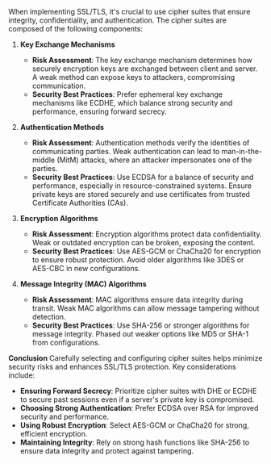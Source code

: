 When implementing SSL/TLS, it's crucial to use cipher suites that ensure integrity, confidentiality, and authentication. The cipher suites are composed of the following components:

1. **Key Exchange Mechanisms**
   - **Risk Assessment**: The key exchange mechanism determines how securely encryption keys are exchanged between client and server. A weak method can expose keys to attackers, compromising communication.
   - **Security Best Practices**: Prefer ephemeral key exchange mechanisms like ECDHE, which balance strong security and performance, ensuring forward secrecy.

2. **Authentication Methods**
   - **Risk Assessment**: Authentication methods verify the identities of communicating parties. Weak authentication can lead to man-in-the-middle (MitM) attacks, where an attacker impersonates one of the parties.
   - **Security Best Practices**: Use ECDSA for a balance of security and performance, especially in resource-constrained systems. Ensure private keys are stored securely and use certificates from trusted Certificate Authorities (CAs).

3. **Encryption Algorithms**
   - **Risk Assessment**: Encryption algorithms protect data confidentiality. Weak or outdated encryption can be broken, exposing the content.
   - **Security Best Practices**: Use AES-GCM or ChaCha20 for encryption to ensure robust protection. Avoid older algorithms like 3DES or AES-CBC in new configurations.

4. **Message Integrity (MAC) Algorithms**
   - **Risk Assessment**: MAC algorithms ensure data integrity during transit. Weak MAC algorithms can allow message tampering without detection.
   - **Security Best Practices**: Use SHA-256 or stronger algorithms for message integrity. Phased out weaker options like MD5 or SHA-1 from configurations.

**Conclusion**
Carefully selecting and configuring cipher suites helps minimize security risks and enhances SSL/TLS protection. Key considerations include:
   - **Ensuring Forward Secrecy**: Prioritize cipher suites with DHE or ECDHE to secure past sessions even if a server's private key is compromised.
   - **Choosing Strong Authentication**: Prefer ECDSA over RSA for improved security and performance.
   - **Using Robust Encryption**: Select AES-GCM or ChaCha20 for strong, efficient encryption.
   - **Maintaining Integrity**: Rely on strong hash functions like SHA-256 to ensure data integrity and protect against tampering.
